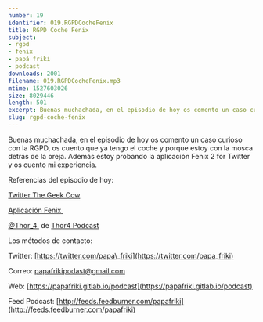 ```yaml
---
number: 19
identifier: 019.RGPDCocheFenix
title: RGPD Coche Fenix
subject:
- rgpd
- fenix
- papá friki
- podcast
downloads: 2001
filename: 019.RGPDCocheFenix.mp3
mtime: 1527603026
size: 8029446
length: 501
excerpt: Buenas muchachada, en el episodio de hoy os comento un caso curioso con la RGPD, os cuento que ya tengo el coche y porque estoy con la mosca detrás de
slug: rgpd-coche-fenix
---
```

Buenas muchachada, en el episodio de hoy os comento un caso curioso con la RGPD, os cuento que ya tengo el coche y porque estoy con la mosca detrás de la oreja. Además estoy probando la aplicación Fenix 2 for Twitter y os cuento mi experiencia.

Referencias del episodio de hoy:

[Twitter The Geek Cow](https://twitter.com/D_Silgo)

[Aplicación Fenix ](https://play.google.com/store/apps/details?id=it.mvilla.android.fenix2)  

[@Thor\_4 ](https://twitter.com/thor_4) de [Thor4 Podcast](https://pca.st/8Ra1)

Los métodos de contacto:

Twitter: [https://twitter.com/papa\_friki](https://twitter.com/papa_friki)

Correo: [papafrikipodast@gmail.com](https://archive.org/details/papafrikipodast@gmail.com)

Web: [https://papafriki.gitlab.io/podcast](https://papafriki.gitlab.io/podcast)

Feed Podcast: [http://feeds.feedburner.com/papafriki](http://feeds.feedburner.com/papafriki)